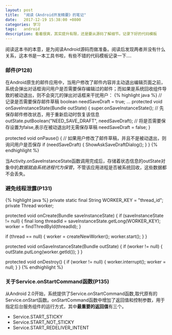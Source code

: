 ```yaml
---
layout: post
title:  "阅读《Android开发精要》的笔记"
date:   2017-12-19 15:38:00 +0800
categories: 学习
tags:   android
description: 看着很爽，其实提升有限，还是要从源码了解细节。记录下好的代码模板
---
```

阅读这本书的本意，是为阅读Android源码而做准备。阅读后发现两者并没有什么关系，这本书是一本工具书啦，有些不错的代码模板记录一下....

### 邮件(P128)
在Android原生的邮件应用中，当用户修改了邮件内容并主动退出编辑页面之前，系统会弹出对话框询问用户是否需要保存编辑过的邮件；而如果是系统回收组件导致的被动退出，则不会突兀的弹出对话框来干扰用户：
{% highlight java %}
// 记录是否需要保存邮件草稿
boolean needSaveDraft = true;
...
protected void onSaveInstanceState(Bundle outState) {
  super.onSaveInstanceState();
  // 先保存邮件修改状态，用于重新启动时恢复该信息
  outState.putBoolean("NEED_SAVE_DRAFT", needSaveDraft);
  // 将是否需要保存设置为false,表示在被动退出时无需保存草稿
  needSaveDraft = false;
}

protected void onPause() {
  // 如果用户修改了邮件草稿，并且不是被动退出，则询问用户是否保存
  if (needSaveDraft) {
    ShowAskSaveDraftDialog();
  }
}
{% endhighlight %}

当Activity.onSaveInstanceState函数调用完成后，存储着状态信息的outState对象中的*数据就由系统进程代为保管*，不管该应用进程是否被系统回收，这些数据都不会丢失。

###  避免线程泄露(P131)
{% highlight java %}
private static final String WORKER_KEY = "thread_id";
private Thread worker;

protected void onCreate(Bundle saveInstanceState) {
  if (saveInstanceState != null) {
    final long threadId = saveInstanceState.getLong(WORKER_KEY);
    worker = findThredById(threadId);
  }

  if (thread == null) {
    worker = createNewWorker();
    worker.start();
  }
}

protected void onSaveInstanceState(Bundle outState) {
  if (worker != null) {
    outState.putLong(worker.getId());
  }
}

protected void onDestroy() {
  if (worker != null) {
    worker.interrupt();
    worker = null;
  }
}
{% endhighlight %}


### 关于Service.onStartCommand函数(P135)
从Android 2.0开始，系统提供了Service.onStartCommand函数,取代原有的Service.onStart函数。onStartCommand函数中增加了返回值和控制参数，用于指定后台服务组件的运行方式，其中**最重要的返回值**有三个。
* Service.START_STICKY
* Service.START_NOT_STICKY
* Service.START_REDELIVER_INTENT
